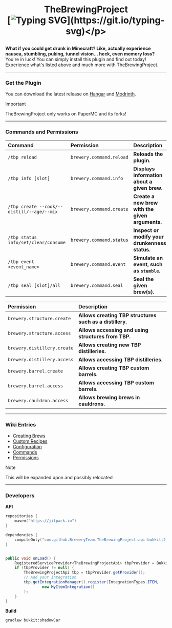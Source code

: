 # <p align="center">TheBrewingProject<br>[![Typing SVG](https://readme-typing-svg.demolab.com?font=system-ui&pause=1000&color=F7F7F7&center=true&random=true&width=435&lines=Age+your+brews+to+perfection.;Discover+the+art+of+fermentation.;Where+patience+creates+flavor.;Barrels+hold+what+miners+forget.;Distill+what+villagers+fear+to+taste.;Ferment+dreams%2C+one+barrel+at+a+time.;Distill+stories+from+every+harvest.;Every+brew+a+memory.+Every+sip+a+story.;Brew+stories+deeper+than+bedrock.;Flavor+sleeps+where+torches+fade.)](https://git.io/typing-svg)</p>

**What if you could get drunk in Minecraft? Like, actually experience nausea, stumbling, puking, tunnel vision... heck, even memory loss?**
You're in luck! You can simply install this plugin and find out today! Experience what's listed above and much more with TheBrewingProject.

***

### Get the Plugin

You can download the latest release on [Hangar](https://hangar.papermc.io/BreweryTeam/TheBrewingProject) and [Modrinth](https://modrinth.com/plugin/thebrewingproject).
> [!IMPORTANT]
> TheBrewingProject only works on PaperMC and its forks!

[Button Icon]: https://img.shields.io/badge/Installation-EF2D5E?style=for-the-badge&logoColor=white&logo=Files

***

### Commands and Permissions
| Command                                    | Permission               | Description                                     |
|:-------------------------------------------|:-------------------------|:------------------------------------------------|
| `/tbp reload`                              | `brewery.command.reload` | **Reloads the plugin.**                         |
| `/tbp info [slot]`                         | `brewery.command.info`   | **Displays information about a given brew.**    |
| `/tbp create --cook/--distill/--age/--mix` | `brewery.command.create` | **Create a new brew with the given arguments.** |
| `/tbp status info/set/clear/consume`       | `brewery.command.status` | **Inspect or modify your drunkenness status.**  |
| `/tbp event <event_name>`                  | `brewery.command.event`  | **Simulate an event, such as `stumble`.**      |
| `/tbp seal [slot]/all`                     | `brewery.command.seal`   | **Seal the given brew(s).**                     |

| Permission                  | Description                                              |
|:----------------------------|:---------------------------------------------------------|
| `brewery.structure.create`  | **Allows creating TBP structures such as a distillery.** |
| `brewery.structure.access`  | **Allows accessing and using structures from TBP.**      |
| `brewery.distillery.create` | **Allows creating new TBP distilleries.**                |
| `brewery.distillery.access` | **Allows accessing TBP distilleries.**                   |
| `brewery.barrel.create`     | **Allows creating TBP custom barrels.**                  |
| `brewery.barrel.access`     | **Allows accessing TBP custom barrels.**                 |
| `brewery.cauldron.access`   | **Allows brewing brews in cauldrons.**                   |

***

### Wiki Entries

- [Creating Brews](https://hangar.papermc.io/Thorinwasher/TheBrewingProject/pages/Wiki/Creating-brews)
- [Custom Recipes](https://hangar.papermc.io/Thorinwasher/TheBrewingProject/pages/Wiki/Custom-Recipes)
- [Configuration](https://hangar.papermc.io/Thorinwasher/TheBrewingProject/pages/Wiki/Configuration)
- [Commands](https://hangar.papermc.io/Thorinwasher/TheBrewingProject/pages/Wiki/Commands)
- [Permissions](https://hangar.papermc.io/Thorinwasher/TheBrewingProject/pages/Wiki/Permissions)

> [!NOTE]
> This will be expanded upon and possibly relocated

***

### Developers
**API**
```kts
repositories {
    maven("https://jitpack.io")
}

dependencies {
    compileOnly("com.github.BreweryTeam.TheBrewingProject:api-bukkit:2.0.0")
}
```



```java

public void onLoad() {
    RegisteredServiceProvider<TheBrewingProjectApi> tbpProvider = Bukkit.getServicesManager().getRegistration(TheBrewingProjectApi.class);
    if (tbpProvider != null) {
        TheBrewingProjectApi tbp = tbpProvider.getProvider();
        // Add your integration
        tbp.getIntegrationManager().register(IntegrationTypes.ITEM,
                new MyItemIntegration()
        );
    }
}
```
**Build**
```
gradlew bukkit:shadowJar
```
